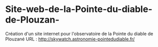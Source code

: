 # Site-web-de-la-Pointe-du-diable-de-Plouzan-
Création d'un site internet pour l'observatoire de la Pointe du diable de Plouzané
URL  : http://skywatch.astronomie-pointedudiable.fr/

